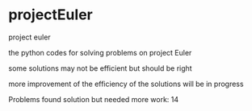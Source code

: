 # projectEuler
project euler

the python codes for solving problems on project Euler

some solutions may not be efficient but should be right

more improvement of the efficiency of the solutions will be in progress

Problems found solution but needed more work: 14